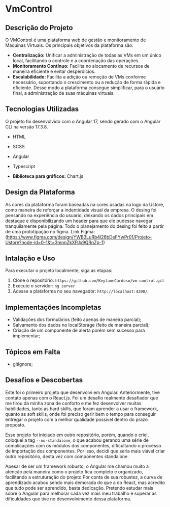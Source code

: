 # VmControl

## Descrição do Projeto

O VMControl é uma plataforma web de  gestão e monitoramento de Maquinas Virtuais. Os principais objetivos da plataforma são:
- **Centralização:** Unificar a administração de todas as VMs em um único local, facilitando o controle e a coordenação das operações.
- **Monitoramento Contínuo:** Facilita no alocamento de recursos de maneira eficiente e evitar desperdícios.
- **Escalabilidade:** Facilita a adição ou remoção de VMs conforme necessário, suportando o crescimento ou a redução de forma rápida e eficiente.
Desse modo a plataforma consegue simplificar, para o usuário final, a administração de suas máquinas virtuais.



## Tecnologias Utilizadas

O projeto foi desenvolvido com o Angular 17, sendo gerado com o Angular CLI na versão 17.3.8.

- HTML
- SCSS
- Angular
- Typescript

- **Biblioteca para gráficos:** Chart.js



## Design da Plataforma

As cores da plataforma foram baseadas na cores usadas na logo da Ustore, como maneira de reforçar a indentidade visual da empresa. O desing foi pensando na experiência do usuario, deixando os dados principais em destaque e disponibilizando um header para que ele pudesse navegar tranquilamente pela página. Todo o planejamento do desing foi feito a partir de uma prototipação no figma.
Link Figma: (https://www.figma.com/design/YWB3LuRb4l26bDeFYwPr01/Projeto-Ustore?node-id=0-1&t=3mnnZkXPJx9QRnZp-1)



## Intalação e Uso

Para executar o projeto localmente, siga as etapas:

1. Clone o repositório: `https://github.com/KeylaneCardoso/vm-control.git`
2. Execute o servidor: `ng server`
3. Acesse a plataforma no seu navegador: `http://localhost:4200/`.




## Implementações Incompletas

- Validações dos formulários (feito apenas de maneira parcial);
- Salvamento dos dados no localStorage (feito de maneira parcial);
- Criação de um componente de alerta porém sem sucesso para implementar;



## Tópicos em Falta

- gitignore;



## Desafios e Descobertas

Este foi o primeiro projeto que desenvolvi em Angular. Anteriormente, tive contato apenas com o React.js. Foi um desafio realmente desafiador que me tirou da minha zona de conforto e me fez desenvolver muitas habilidades, tanto as hard skills, que foram aprender a usar o framework, quanto as soft skills, onde foi preciso gerir bem o tempo para conseguir entregar o projeto com a melhor qualidade possível dentro do prazo proposto.

Esse projeto foi iniciado em outro repositório, porém, quando o criei, coloquei a tag `--no-standalone`, o que acabou gerando uma série de complicações com os módulos dos componentes, dificultando o processo de importação dos componentes. Por isso, decidi que seria mais viável criar outro repositório, desta vez com componentes standalone.

Apesar de ser um framework robusto, o Angular me chamou muito a atenção pela maneira como o projeto fica completo e organizado, facilitando a estruturação do projeto.Por conta de sua robustez, a curva de aprendizado acabou sendo mais demorada do que a do React, mas acredito que tudo pode ser aprendido, basta dedicação. Pretendo estudar mais sobre o Angular para melhorar cada vez mais meu trabalho e superar as dificuldades que tive no desenvolvimento dessa plataforma.